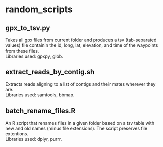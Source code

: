 # random_scripts

## gpx_to_tsv.py
Takes all gpx files from current folder and produces a tsv (tab-separated values) file containin the id, long, lat, elevation, and time of the waypoints from these files.  
Libraries used: gpxpy, glob.  

## extract_reads_by_contig.sh
Extracts reads aligning to a list of contigs and their mates wherever they are.  
Libraries used: samtools, bbmap.  

## batch_rename_files.R
An R script that renames files in a given folder based on a tsv table with new and old names (minus file extensions). The script preserves file extentions.  
Libraries used: dplyr, purrr.

